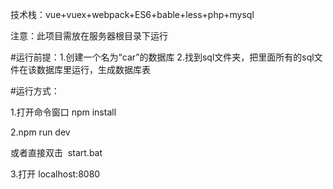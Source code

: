 技术栈：vue+vuex+webpack+ES6+bable+less+php+mysql

注意：此项目需放在服务器根目录下运行

#运行前提：1.创建一个名为“car”的数据库  2.找到sql文件夹，把里面所有的sql文件在该数据库里运行，生成数据库表

#运行方式：

1.打开命令窗口
npm install

2.npm run dev

或者直接双击  start.bat


3.打开 localhost:8080
